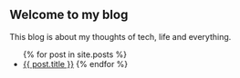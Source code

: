 ## Welcome to my blog

This blog is about my thoughts of tech, life and everything.

<ul>
  {% for post in site.posts %}
  <li><a href="{{ post.url }}">{{ post.title }}</a>
  {% endfor %}
</ul>

